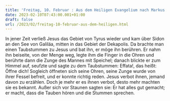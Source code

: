 ```yaml
---
title: 'Freitag, 10. Februar : Aus dem Heiligen Evangelium nach Markus 7,31-37.'
date: 2023-02-10T07:43:00.001+01:00
draft: false
url: /2023/02/freitag-10-februar-aus-dem-heiligen.html
---
```


In jener Zeit verließ Jesus das Gebiet von Tyrus wieder und kam über Sidon an den See von Galiläa, mitten in das Gebiet der Dekapolis. Da brachte man einen Taubstummen zu Jesus und bat ihn, er möge ihn berühren. Er nahm ihn beiseite, von der Menge weg, legte ihm die Finger in die Ohren und berührte dann die Zunge des Mannes mit Speichel; danach blickte er zum Himmel auf, seufzte und sagte zu dem Taubstummen: Effata!, das heißt: Öffne dich! Sogleich öffneten sich seine Ohren, seine Zunge wurde von ihrer Fessel befreit, und er konnte richtig reden. Jesus verbot ihnen, jemand davon zu erzählen. Doch je mehr er es ihnen verbot, desto mehr machten sie es bekannt. Außer sich vor Staunen sagten sie: Er hat alles gut gemacht; er macht, dass die Tauben hören und die Stummen sprechen.